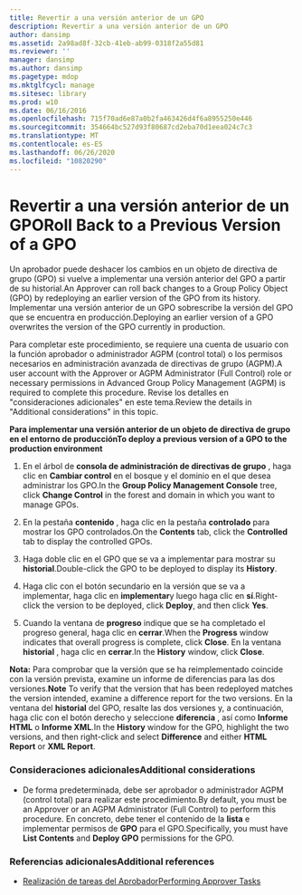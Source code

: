 ```yaml
---
title: Revertir a una versión anterior de un GPO
description: Revertir a una versión anterior de un GPO
author: dansimp
ms.assetid: 2a98ad8f-32cb-41eb-ab99-0318f2a55d81
ms.reviewer: ''
manager: dansimp
ms.author: dansimp
ms.pagetype: mdop
ms.mktglfcycl: manage
ms.sitesec: library
ms.prod: w10
ms.date: 06/16/2016
ms.openlocfilehash: 715f70ad6e87a0b2fa463426d4f6a8955250e446
ms.sourcegitcommit: 354664bc527d93f80687cd2eba70d1eea024c7c3
ms.translationtype: MT
ms.contentlocale: es-ES
ms.lasthandoff: 06/26/2020
ms.locfileid: "10820290"
---
```

# <span data-ttu-id="e3a5c-103">Revertir a una versión anterior de un GPO</span><span class="sxs-lookup"><span data-stu-id="e3a5c-103">Roll Back to a Previous Version of a GPO</span></span>


<span data-ttu-id="e3a5c-104">Un aprobador puede deshacer los cambios en un objeto de directiva de grupo (GPO) si vuelve a implementar una versión anterior del GPO a partir de su historial.</span><span class="sxs-lookup"><span data-stu-id="e3a5c-104">An Approver can roll back changes to a Group Policy Object (GPO) by redeploying an earlier version of the GPO from its history.</span></span> <span data-ttu-id="e3a5c-105">Implementar una versión anterior de un GPO sobrescribe la versión del GPO que se encuentra en producción.</span><span class="sxs-lookup"><span data-stu-id="e3a5c-105">Deploying an earlier version of a GPO overwrites the version of the GPO currently in production.</span></span>

<span data-ttu-id="e3a5c-106">Para completar este procedimiento, se requiere una cuenta de usuario con la función aprobador o administrador AGPM (control total) o los permisos necesarios en administración avanzada de directivas de grupo (AGPM).</span><span class="sxs-lookup"><span data-stu-id="e3a5c-106">A user account with the Approver or AGPM Administrator (Full Control) role or necessary permissions in Advanced Group Policy Management (AGPM) is required to complete this procedure.</span></span> <span data-ttu-id="e3a5c-107">Revise los detalles en "consideraciones adicionales" en este tema.</span><span class="sxs-lookup"><span data-stu-id="e3a5c-107">Review the details in "Additional considerations" in this topic.</span></span>

**<span data-ttu-id="e3a5c-108">Para implementar una versión anterior de un objeto de directiva de grupo en el entorno de producción</span><span class="sxs-lookup"><span data-stu-id="e3a5c-108">To deploy a previous version of a GPO to the production environment</span></span>**

1.  <span data-ttu-id="e3a5c-109">En el árbol de **consola de administración de directivas de grupo** , haga clic en **Cambiar control** en el bosque y el dominio en el que desea administrar los GPO.</span><span class="sxs-lookup"><span data-stu-id="e3a5c-109">In the **Group Policy Management Console** tree, click **Change Control** in the forest and domain in which you want to manage GPOs.</span></span>

2.  <span data-ttu-id="e3a5c-110">En la pestaña **contenido** , haga clic en la pestaña **controlado** para mostrar los GPO controlados.</span><span class="sxs-lookup"><span data-stu-id="e3a5c-110">On the **Contents** tab, click the **Controlled** tab to display the controlled GPOs.</span></span>

3.  <span data-ttu-id="e3a5c-111">Haga doble clic en el GPO que se va a implementar para mostrar su **historial**.</span><span class="sxs-lookup"><span data-stu-id="e3a5c-111">Double-click the GPO to be deployed to display its **History**.</span></span>

4.  <span data-ttu-id="e3a5c-112">Haga clic con el botón secundario en la versión que se va a implementar, haga clic en **implementar**y luego haga clic en **sí**.</span><span class="sxs-lookup"><span data-stu-id="e3a5c-112">Right-click the version to be deployed, click **Deploy**, and then click **Yes**.</span></span>

5.  <span data-ttu-id="e3a5c-113">Cuando la ventana de **progreso** indique que se ha completado el progreso general, haga clic en **cerrar**.</span><span class="sxs-lookup"><span data-stu-id="e3a5c-113">When the **Progress** window indicates that overall progress is complete, click **Close**.</span></span> <span data-ttu-id="e3a5c-114">En la ventana **historial** , haga clic en **cerrar**.</span><span class="sxs-lookup"><span data-stu-id="e3a5c-114">In the **History** window, click **Close**.</span></span>

<span data-ttu-id="e3a5c-115">**Nota:**  Para comprobar que la versión que se ha reimplementado coincide con la versión prevista, examine un informe de diferencias para las dos versiones.</span><span class="sxs-lookup"><span data-stu-id="e3a5c-115">**Note** To verify that the version that has been redeployed matches the version intended, examine a difference report for the two versions.</span></span> <span data-ttu-id="e3a5c-116">En la ventana del **historial** del GPO, resalte las dos versiones y, a continuación, haga clic con el botón derecho y seleccione **diferencia** , así como **Informe HTML** o **Informe XML**.</span><span class="sxs-lookup"><span data-stu-id="e3a5c-116">In the **History** window for the GPO, highlight the two versions, and then right-click and select **Difference** and either **HTML Report** or **XML Report**.</span></span>

 

### <span data-ttu-id="e3a5c-117">Consideraciones adicionales</span><span class="sxs-lookup"><span data-stu-id="e3a5c-117">Additional considerations</span></span>

-   <span data-ttu-id="e3a5c-118">De forma predeterminada, debe ser aprobador o administrador AGPM (control total) para realizar este procedimiento.</span><span class="sxs-lookup"><span data-stu-id="e3a5c-118">By default, you must be an Approver or an AGPM Administrator (Full Control) to perform this procedure.</span></span> <span data-ttu-id="e3a5c-119">En concreto, debe tener el contenido de la **lista** e implementar permisos de **GPO** para el GPO.</span><span class="sxs-lookup"><span data-stu-id="e3a5c-119">Specifically, you must have **List Contents** and **Deploy GPO** permissions for the GPO.</span></span>

### <span data-ttu-id="e3a5c-120">Referencias adicionales</span><span class="sxs-lookup"><span data-stu-id="e3a5c-120">Additional references</span></span>

-   [<span data-ttu-id="e3a5c-121">Realización de tareas del Aprobador</span><span class="sxs-lookup"><span data-stu-id="e3a5c-121">Performing Approver Tasks</span></span>](performing-approver-tasks-agpm30ops.md)

 

 





